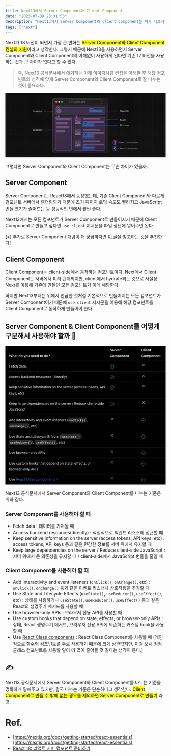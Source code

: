 ```yaml
---
title: Next13에서 Server Component와 Client Component
date: "2023-07-09 23:31:53"
description: "Next13에서 Server Component와 Client Component는 뭐가 다르지"
tags: ["next"]
---
```


Next가 13 버전이 되면서 가장 큰 변화는 <mark>Server Component와 Client Component 컨셉의 지원</mark>이라고 생각한다. 그렇기 때문에 Next13을 사용하면서 Server Component와 Client Component의 이해없이 사용하게 된다면 기존 12 버전을 사용하는 것과 큰 차이가 없다고 할 수 있다.

> 즉, Next13 공식문서에서 얘기하는 아래 이미지처럼 컨셉을 이해한 후 해당 컴포넌트의 성격에 맞게 Server Component와 Client Component로 잘 나누는 것이 중요하다.

![components](./1.png)

그렇다면 Server Component와 Client Component는 무슨 차이가 있을까.

## Server Component

Server Component는 React18에서 등장했는데, 기존 Client Component와 다르게 컴포넌트 서버에서 렌더링되기 때문에 초기 페이지 로딩 속도도 빨라지고 JavaScript 번들 크기가 줄어드는 등 성능적인 면에서 훨씬 좋다.

Next13에서는 모든 컴포넌트가 Server Component로 만들어지기 때문에 Client Component로 만들고 싶다면 `use client` 지시문을 파일 상단에 넣어주면 된다.

(+) 추가로 Server Component 개념이 더 궁금하다면 [이 글](https://tech.kakaopay.com/post/react-server-components/)을 참고하는 것을 추천한다!

## Client Component

Client Component는 client-side에서 동작하는 컴포넌트이다. Next에서 Client Component는 서버에서 미리 렌더되지만, client에서 hydrate되는 것으로 사실상 Next를 이용해 기존에 만들던 모든 컴포넌트가 이에 해당한다.

하지만 Next13부터는 위에서 언급한 것처럼 기본적으로 만들어지는 모든 컴포넌트가 Server Component이기 때문에 `use client` 지시문을 이용해 해당 컴포넌트를 Client Component로 동작하게 만들어야 한다.

## Server Component & Client Component를 어떻게 구분해서 사용해야 할까 🤔

![components](./2.png)

Next13 공식문서에서 Server Component와 Client Component를 나누는 기준은 위와 같다.

### Server Component를 사용해야 할 때

- Fetch data : 데이터를 가져올 때
- Access backend resources(directly) : 직접적으로 백엔드 리소스에 접근할 때
- Keep sensitive information on the server (access tokens, API keys, etc) : access tokens, API keys 등과 같은 민감한 정보를 서버 위에서 유지할 때
- Keep large dependencies on the server / Reduce client-side JavaScript : 서버 위에서 큰 의존성을 유지할 때 / client-side에서 JavaScript 번들을 줄일 때

### Client Component를 사용해야 할 때

- Add interactivity and event listeners (`onClick()`, `onChange()`, etc) : `onClick()`, `onChange()` 등과 같은 이벤트 리스너나 상호작용을 추가할 때
- Use State and Lifecycle Effects (`useState()`, `useReducer()`, `useEffect()`, etc) : 상태를 사용하거나 `useState()`, `useReducer()`, `useEffect()` 등과 같은 React의 생명주기 메서드를 사용할 때
- Use browser-only APIs : 브라우저 전용 API를 사용할 때
- Use custom hooks that depend on state, effects, or browser-only APIs : 상태, React 생명주기 메서드, 브라우저 전용 API에 의존하는 커스텀 hook을 사용할 때
- Use [React Class components](https://react.dev/reference/react/Component) : React Class Component를 사용할 때 (개인적으로 함수형 컴포넌트를 주로 사용하기 때문에 크게 상관없지만, 이걸 보니 점점 클래스 컴포넌트를 사용할 일이 더 많이 줄어들 것 같다는 생각이 든다.)

## ✍

<div data-node-type="callout-text">Next13 공식문서에서 Server Component와 Client Component를 나누는 기준을 명확하게 말해주고 있지만, 결국 나누는 기준은 단순하다고 생각한다. <mark>Client Component로 만들 수 밖에 없는 경우를 제외하면 Server Component로 만들기</mark> 라고.</div>
</div>

# Ref.

- [https://nextjs.org/docs/getting-started/react-essentials](https://nextjs.org/docs/getting-started/react-essentials)
- [React 18: 리액트 서버 컴포넌트 준비하기](https://tech.kakaopay.com/post/react-server-components/)
